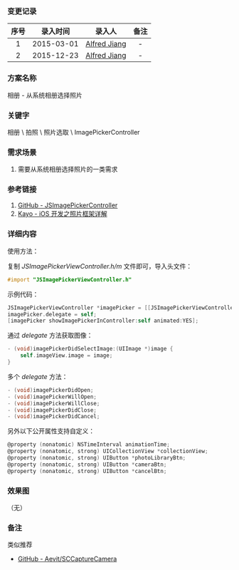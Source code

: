 ### 变更记录

| 序号 | 录入时间 | 录入人 | 备注 |
|:--------:|:--------:|:--------:|:--------:|
| 1 | 2015-03-01 | [Alfred Jiang](https://github.com/viktyz) | - |
| 2 | 2015-12-23 | [Alfred Jiang](https://github.com/viktyz) | - |

### 方案名称

相册 - 从系统相册选择照片

### 关键字

相册 \ 拍照 \ 照片选取 \ ImagePickerController

### 需求场景

1. 需要从系统相册选择照片的一类需求

### 参考链接

1. [GitHub - JSImagePickerController](https://github.com/jacobsieradzki/JSImagePickerController)
2. [Kayo - iOS 开发之照片框架详解](http://kayosite.com/ios-development-and-detail-of-photo-framework.html)

### 详细内容

使用方法：

复制 *JSImagePickerViewController.h/m* 文件即可，导入头文件：
```objective-c
#import "JSImagePickerViewController.h"
```

示例代码：
```objective-c
JSImagePickerViewController *imagePicker = [[JSImagePickerViewController alloc] init];
imagePicker.delegate = self;
[imagePicker showImagePickerInController:self animated:YES];
```

通过 *delegate* 方法获取图像：
```objective-c
- (void)imagePickerDidSelectImage:(UIImage *)image {
    self.imageView.image = image;
}
```

多个 *delegate* 方法：
```objective-c
- (void)imagePickerDidOpen;
- (void)imagePickerWillOpen;
- (void)imagePickerWillClose;
- (void)imagePickerDidClose;
- (void)imagePickerDidCancel;
```

另外以下公开属性支持自定义：
```objective-c
@property (nonatomic) NSTimeInterval animationTime;
@property (nonatomic, strong) UICollectionView *collectionView;
@property (nonatomic, strong) UIButton *photoLibraryBtn;
@property (nonatomic, strong) UIButton *cameraBtn;
@property (nonatomic, strong) UIButton *cancelBtn;
```

### 效果图
（无）

### 备注

类似推荐

* [GitHub - Aevit/SCCaptureCamera](https://github.com/Aevit/SCCaptureCamera) 
